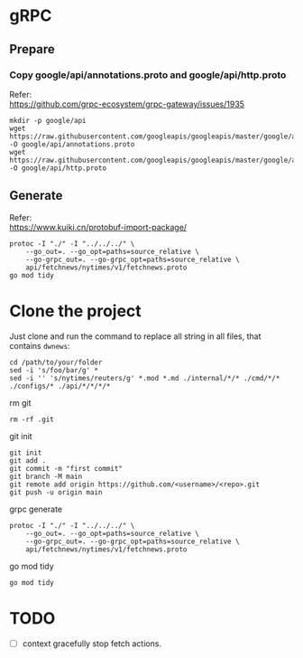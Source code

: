 # gRPC

## Prepare
### Copy google/api/annotations.proto and google/api/http.proto
Refer:  
https://github.com/grpc-ecosystem/grpc-gateway/issues/1935  
```
mkdir -p google/api
wget https://raw.githubusercontent.com/googleapis/googleapis/master/google/api/annotations.proto -O google/api/annotations.proto
wget https://raw.githubusercontent.com/googleapis/googleapis/master/google/api/http.proto -O google/api/http.proto
```

## Generate
Refer:  
https://www.kuiki.cn/protobuf-import-package/  
```
protoc -I "./" -I "../../../" \
    --go_out=. --go_opt=paths=source_relative \
    --go-grpc_out=. --go-grpc_opt=paths=source_relative \
    api/fetchnews/nytimes/v1/fetchnews.proto
go mod tidy
```

# Clone the project
Just clone and run the command to replace all string in all files, that contains `dwnews`:
```
cd /path/to/your/folder
sed -i 's/foo/bar/g' *
sed -i '' 's/nytimes/reuters/g' *.mod *.md ./internal/*/* ./cmd/*/* ./configs/* ./api/*/*/*/*
```
rm git
```
rm -rf .git
```
git init
```
git init
git add .
git commit -m "first commit"
git branch -M main
git remote add origin https://github.com/<username>/<repo>.git
git push -u origin main
```
grpc generate
```
protoc -I "./" -I "../../../" \
    --go_out=. --go_opt=paths=source_relative \
    --go-grpc_out=. --go-grpc_opt=paths=source_relative \
    api/fetchnews/nytimes/v1/fetchnews.proto
```
go mod tidy
```
go mod tidy
```

# TODO

- [ ] context gracefully stop fetch actions.
